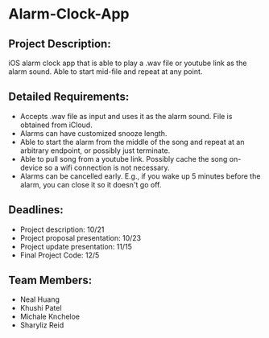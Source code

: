 # Alarm-Clock-App

## Project Description:
iOS alarm clock app that is able to play a .wav file or youtube link as the alarm sound. Able to start mid-file and repeat at any point.

## Detailed Requirements:
- Accepts .wav file as input and uses it as the alarm sound. File is obtained from iCloud.
- Alarms can have customized snooze length.
- Able to start the alarm from the middle of the song and repeat at an arbitrary endpoint, or possibly just terminate.
- Able to pull song from a youtube link. Possibly cache the song on-device so a wifi connection is not necessary.
- Alarms can be cancelled early. E.g., if you wake up 5 minutes before the alarm, you can close it so it doesn't go off.

## Deadlines:
- Project description: 10/21
- Project proposal presentation: 10/23
- Project update presentation: 11/15
- Final Project Code: 12/5

## Team Members:
- Neal Huang
- Khushi Patel
- Michale Kncheloe
- Sharyliz Reid
